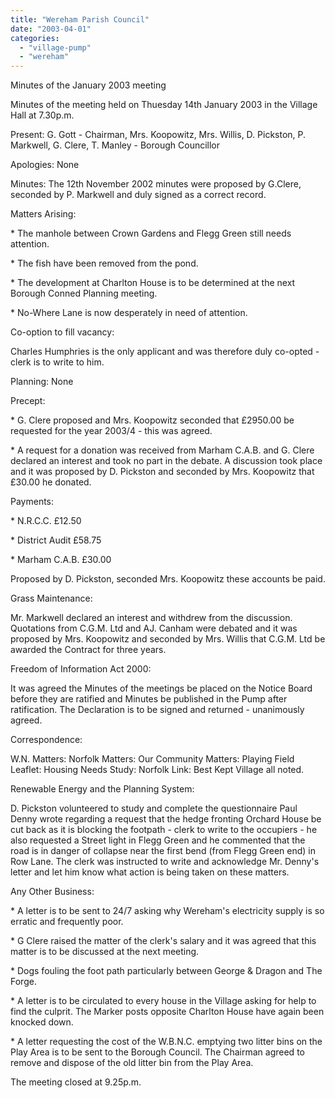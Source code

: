 ```yaml
---
title: "Wereham Parish Council"
date: "2003-04-01"
categories: 
  - "village-pump"
  - "wereham"
---
```


Minutes of the January 2003 meeting

Minutes of the meeting held on Thuesday 14th January 2003 in the Village Hall at 7.30p.m.

Present: G. Gott - Chairman, Mrs. Koopowitz, Mrs. Willis, D. Pickston, P. Markwell, G. Clere, T. Manley - Borough Councillor

Apologies: None

Minutes: The 12th November 2002 minutes were proposed by G.Clere, seconded by P. Markwell and duly signed as a correct record.

Matters Arising:

\* The manhole between Crown Gardens and Flegg Green still needs attention.

\* The fish have been removed from the pond.

\* The development at Charlton House is to be determined at the next Borough Conned Planning meeting.

\* No-Where Lane is now desperately in need of attention.

Co-option to fill vacancy:

Charles Humphries is the only applicant and was therefore duly co-opted - clerk is to write to him.

Planning: None

Precept:

\* G. Clere proposed and Mrs. Koopowitz seconded that £2950.00 be requested for the year 2003/4 - this was agreed.

\* A request for a donation was received from Marham C.A.B. and G. Clere declared an interest and took no part in the debate. A discussion took place and it was proposed by D. Pickston and seconded by Mrs. Koopowitz that £30.00 he donated.

Payments:

\* N.R.C.C. £12.50

\* District Audit £58.75

\* Marham C.A.B. £30.00

Proposed by D. Pickston, seconded Mrs. Koopowitz these accounts be paid.

Grass Maintenance:

Mr. Markwell declared an interest and withdrew from the discussion. Quotations from C.G.M. Ltd and AJ. Canham were debated and it was proposed by Mrs. Koopowitz and seconded by Mrs. Willis that C.G.M. Ltd be awarded the Contract for three years.

Freedom of Information Act 2000:

It was agreed the Minutes of the meetings be placed on the Notice Board before they are ratified and Minutes be published in the Pump after ratification. The Declaration is to be signed and returned - unanimously agreed.

Correspondence:

W.N. Matters: Norfolk Matters: Our Community Matters: Playing Field Leaflet: Housing Needs Study: Norfolk Link: Best Kept Village all noted.

Renewable Energy and the Planning System:

D. Pickston volunteered to study and complete the questionnaire Paul Denny wrote regarding a request that the hedge fronting Orchard House be cut back as it is blocking the footpath - clerk to write to the occupiers - he also requested a Street light in Flegg Green and he commented that the road is in danger of collapse near the first bend (from Flegg Green end) in Row Lane. The clerk was instructed to write and acknowledge Mr. Denny's letter and let him know what action is being taken on these matters.

Any Other Business:

\* A letter is to be sent to 24/7 asking why Wereham's electricity supply is so erratic and frequently poor.

\* G Clere raised the matter of the clerk's salary and it was agreed that this matter is to be discussed at the next meeting.

\* Dogs fouling the foot path particularly between George & Dragon and The Forge.

\* A letter is to be circulated to every house in the Village asking for help to find the culprit. The Marker posts opposite Charlton House have again been knocked down.

\* A letter requesting the cost of the W.B.N.C. emptying two litter bins on the Play Area is to be sent to the Borough Council. The Chairman agreed to remove and dispose of the old litter bin from the Play Area.

The meeting closed at 9.25p.m.
